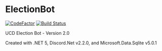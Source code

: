 # ElectionBot

[![CodeFactor](https://www.codefactor.io/repository/github/the-mighty-mo/electionbot/badge)](https://www.codefactor.io/repository/github/the-mighty-mo/electionbot)
[![Build Status](https://hallb1016.visualstudio.com/FBIBot/_apis/build/status/the-mighty-mo.ElectionBot?branchName=master)](https://hallb1016.visualstudio.com/FBIBot/_build/latest?definitionId=7&branchName=master)

UCD Election Bot - Version 2.0

Created with .NET 5, Discord.Net v2.2.0, and Microsoft.Data.Sqlite v5.0.1
